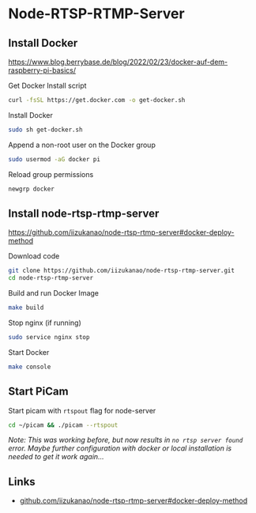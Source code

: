 # Node-RTSP-RTMP-Server

## Install Docker

<https://www.blog.berrybase.de/blog/2022/02/23/docker-auf-dem-raspberry-pi-basics/>

Get Docker Install script

```sh
curl -fsSL https://get.docker.com -o get-docker.sh
```

Install Docker

```sh
sudo sh get-docker.sh
```

Append a non-root user on the Docker group

```sh
sudo usermod -aG docker pi
```

Reload group permissions

```sh
newgrp docker
```

## Install node-rtsp-rtmp-server

<https://github.com/iizukanao/node-rtsp-rtmp-server#docker-deploy-method>

Download code

```sh
git clone https://github.com/iizukanao/node-rtsp-rtmp-server.git
cd node-rtsp-rtmp-server
```

Build and run Docker Image

```sh
make build
```

Stop nginx (if running)

```sh
sudo service nginx stop
```

Start Docker

```sh
make console
```

## Start PiCam

Start picam with `rtspout` flag for node-server

```sh
cd ~/picam && ./picam --rtspout
```

*Note: This was working before, but now results in `no rtsp server found` error. Maybe further configuration with docker or local installation is needed to get it work again...*

## Links

- [github.com/iizukanao/node-rtsp-rtmp-server#docker-deploy-method](https://github.com/iizukanao/node-rtsp-rtmp-server#docker-deploy-method)